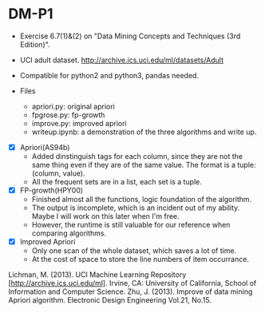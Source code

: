 # DM-P1

- Exercise 6.7(1)&(2) on "Data Mining Concepts and Techniques (3rd Edition)".
- UCI adult dataset. http://archive.ics.uci.edu/ml/datasets/Adult
- Compatible for python2 and python3, pandas needed.

- Files
    - apriori.py: original apriori
    - fpgrose.py: fp-growth
    - improve.py: improved apriori
    - writeup.ipynb: a demonstration of the three algorithms and write up.

- [X] Apriori(AS94b)
    - Added dinstinguish tags for each column, since they are not the same thing even if they are of the same value. The format is a tuple: (column, value).
    - All the frequent sets are in a list, each set is a tuple.
- [X] FP-growth(HPY00)
    - Finished almost all the functions, logic foundation of the algorithm.
    - The output is incomplete, which is an incident out of my ability. Maybe I will work on this later when I'm free.
    - However, the runtime is still valuable for our reference when comparing algorithms.
- [X] Improved Apriori
    - Only one scan of the whole dataset, which saves a lot of time.
    - At the cost of space to store the line numbers of item occurrance.

Lichman, M. (2013). UCI Machine Learning Repository [http://archive.ics.uci.edu/ml]. Irvine, CA: University of California, School of Information and Computer Science.
Zhu, J. (2013). Improve of data mining Apriori algorithm. Electronic Design Engineering Vol.21, No.15.
